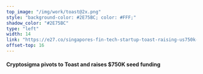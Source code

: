 ```yaml
---
top_image: "/img/work/toast@2x.png"
style: "background-color: #2E75BC; color: #FFF;"
shadow_color: "#2E75BC"
type: "left"
width: 14
link: "https://e27.co/singapores-fin-tech-startup-toast-raising-us750k-seed-20150708/"
offset-top: 16
---
```

#### Cryptosigma pivots to Toast and raises $750K seed funding
